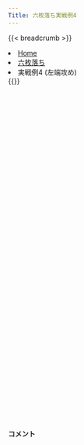 ```yaml
---
Title: 六枚落ち実戦例4
---
```

{{< breadcrumb >}}
  <li class="breadcrumb-item"><a href="/shogi-beginners/">Home</a></li>
  <li class="breadcrumb-item"><a href="/shogi-beginners/6mai/">六枚落ち</a></li>
  <li class="breadcrumb-item active" aria-current="page">実戦例4 (左端攻め)</li>
{{</ breadcrumb >}}
<div class="row pt-3">
  <div class="col-sm" tabindex="-1">
    <script id="example-kif" type="text/plain">
手合割：六枚落ち
下手：下手
上手：上手
手数----指手---------消費時間--
*<ruby>左端<rt>ひだりはし</rt></ruby><ruby>攻<rt>せ</rt></ruby>めの<ruby>勝<rt>か</rt></ruby>ち<ruby>方<rt>かた</rt></ruby>をおぼえましょう。
*<div class="text-center"><img class="img-fluid pt-3 w-50" src="/shogi-beginners/img/cat17.webp"></div>
   1 ４二玉(51)
*これまでは☖<ruby>３二金<rt>さんにーきん</rt></ruby>が<ruby>壁<rt>かべ</rt></ruby>になり<ruby>上手<rt>うわて</rt></ruby>はすこし<ruby>損<rt>そん</rt></ruby>をしていました。<ruby>上手<rt>うわて</rt></ruby>が<ruby>完璧<rt>かんぺき</rt></ruby>な<ruby>受<rt>う</rt></ruby>けをしてきた<ruby>場合<rt>ばあい</rt></ruby>はどうなるでしょうか。
   2 ７六歩(77)
   3 ７二金(61)
   4 ６六角(88)
   5 ８二銀(71)
   6 ９六歩(97)
   7 ７四歩(73)
   8 ９五歩(96)
   9 ６四歩(63)
  10 ５六歩(57)
*<ruby>角<rt>かく</rt></ruby>の<ruby>利<rt>き</rt></ruby>きを９<ruby>筋<rt>すじ</rt></ruby>に<ruby>残<rt>のこ</rt></ruby>す<ruby>大事<rt>だいじ</rt></ruby>な<ruby>一手<rt>いって</rt></ruby>です。
  11 ７三金(72)
  12 ９四歩(95)
  13 同　歩(93)
  14 同　香(99)
  15 ８四金(73)
  16 ９八飛(28)
  17 ９五歩打
  18 ８四角(66)
  19 同　歩(83)
  20 ９五飛(98)
*ここまでは<ruby>下手<rt>したて</rt></ruby>も<ruby>変化<rt>へんか</rt></ruby>する<ruby>必要<rt>ひよう</rt></ruby>はありません。
  21 ３四歩(33)
  22 ９三香成(94)
*<ruby>９三<rt>きゅうさん</rt></ruby>に<ruby>成<rt>な</rt></ruby>るのがよさそうです。
  23 ７一銀(82)
*<ruby>宿題<rt>しゅくだい</rt></ruby>: ☖<ruby>同銀<rt>どうぎん</rt></ruby>の<ruby>変化<rt>へんか</rt></ruby>も<ruby>考<rt>かんが</rt></ruby>えてみてください。
  24 ８三成香(93)
  25 ６二銀(71)
*<ruby>上手<rt>うわて</rt></ruby>は<ruby>横<rt>よこ</rt></ruby>からの<ruby>攻<rt>せ</rt></ruby>めにすこし<ruby>強<rt>つよ</rt></ruby>くなっています。
  26 ９二飛成(95)
  27 ５二金(41)
*<ruby>問題<rt>もんだい</rt></ruby>: <ruby>次<rt>つぎ</rt></ruby>の<ruby>手<rt>て</rt></ruby>を<ruby>考<rt>かんが</rt></ruby>えてみましょう。
*<div><img class="img-fluid" src="/shogi-beginners/img/cat2.webp"></div>
  28 ７五歩(76)
*やはりと<ruby>金<rt>きん</rt></ruby><ruby>攻<rt>せ</rt></ruby>めが<ruby>確実<rt>かくじつ</rt></ruby>です。
  29 ５四角打
  30 ７四歩(75)
  31 ２七角成(54)
*<ruby>馬<rt>うま</rt></ruby>を<ruby>作<rt>つく</rt></ruby>られたくらいではそれほど<ruby>怖<rt>こわ</rt></ruby>くありません。<ruby>駒<rt>こま</rt></ruby>を<ruby>渡<rt>わた</rt></ruby>さなければ<ruby>大丈夫<rt>だいじょうぶ</rt></ruby>です。
  32 ７三歩成(74)
  33 ５一銀(62)
  34 ７二成香(83)
  35 ３三玉(42)
  36 ６二と(73)
  37 同　銀(51)
  38 同　成香(72)
  39 ４二金(52)
  40 ５二成香(62)
  41 ３二金(42)
  42 ４一成香(52)
*ここまで<ruby>進<rt>すす</rt></ruby>めばあとすこしです。
  43 ５四馬(27)
  44 ３一成香(41)
  45 同　金(32)
  46 ４二銀打
*<ruby>決<rt>き</rt></ruby>め<ruby>手<rt>て</rt></ruby>です。<ruby>下手<rt>したて</rt></ruby>は<ruby>攻<rt>せ</rt></ruby>め<ruby>間違<rt>まちが</rt></ruby>わなければ<ruby>勝<rt>か</rt></ruby>てるので、もっとゆっくり<ruby>攻<rt>せ</rt></ruby>めてもいいです。
  47 同　金(31)
*<ruby>問題<rt>もんだい</rt></ruby>: <ruby>次<rt>つぎ</rt></ruby>の<ruby>手<rt>て</rt></ruby>を<ruby>考<rt>かんが</rt></ruby>えてみましょう。<ruby>難問<rt>なんもん</rt></ruby>。
*<div><img class="img-fluid" src="/shogi-beginners/img/cat2.webp"></div>
  48 ２二銀打
*<ruby>詰将棋<rt>つめしょうぎ</rt></ruby>でも<ruby>出<rt>で</rt></ruby>てくる<ruby>手筋<rt>てすじ</rt></ruby>です。<ruby>詰将棋<rt>つめしょうぎ</rt></ruby>の<ruby>練習<rt>れんしゅう</rt></ruby>をすると、このような<ruby>手<rt>て</rt></ruby>が<ruby>見<rt>み</rt></ruby>えるようになってきます。
  49 ４四玉(33)
*<ruby>同玉<rt>どうぎょく</rt></ruby>は<ruby>即<rt>そく</rt></ruby><ruby>詰<rt>つ</rt></ruby>みなので<ruby>逃<rt>に</rt></ruby>げる<ruby>一手<rt>いって</rt></ruby>です。
  50 ４二龍(92)
  51 ５七香打
  52 ６八玉(59)
  53 ６五馬(54)
*<ruby>問題<rt>もんだい</rt></ruby>: <ruby>次<rt>つぎ</rt></ruby>の<ruby>手<rt>て</rt></ruby>を<ruby>考<rt>かんが</rt></ruby>えてみましょう。<ruby>難問<rt>なんもん</rt></ruby>。
*<div><img class="img-fluid" src="/shogi-beginners/img/cat2.webp"></div>
  54 ５五金打
*ほかにも<ruby>正解<rt>せいかい</rt></ruby>はありますが、☗<ruby>５五金打<rt>ごーごーきんうち</rt></ruby>が<ruby>一番<rt>いちばん</rt></ruby>わかりやすいです。
  55 同　馬(65)
  56 同　歩(56)
  57 ５六金打
  58 ３三角打
  59 ４五玉(44)
  60 ３六金打
  61 投了
*<a href="/shogi-beginners/6mai/example5/">
*<ruby>次<rt>つぎ</rt></ruby>の<ruby>棋譜<rt>きふ</rt></ruby>を<ruby>見<rt>み</rt></ruby>よう！
*<div class="text-center"><img class="img-fluid pt-3 w-50" src="/shogi-beginners/img/cat1.webp"></div></a>
まで60手で下手の勝ち
    </script>
    <svg id="example" class="board" xmlns="http://www.w3.org/2000/svg" viewBox="0,0,400,540"></svg>
  </div>
  <div class="col-sm">
    <h4 class="pt-3">コメント</h4>
    <div id="comment"></div>
  </div>
</div>

